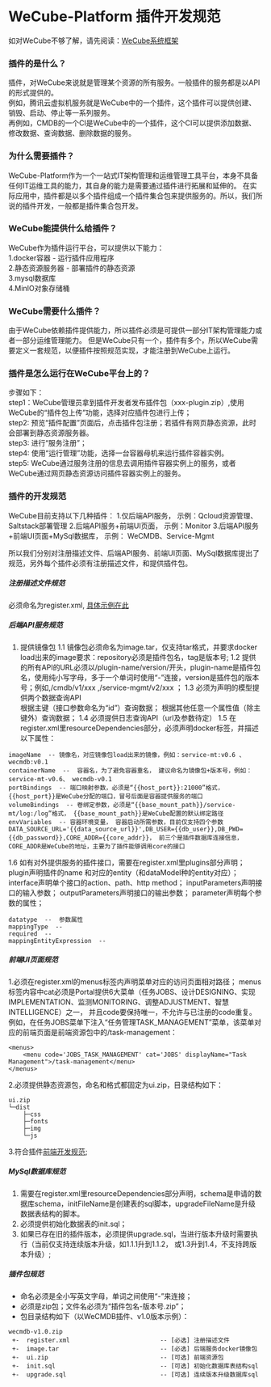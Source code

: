 # WeCube-Platform 插件开发规范

如对WeCube不够了解，请先阅读：[WeCube系统框架](https://blog.csdn.net/weixin_41547131/article/details/100620479)

### 插件的是什么？
插件，对WeCube来说就是管理某个资源的所有服务。一般插件的服务都是以API的形式提供的。     
例如，腾讯云虚拟机服务就是WeCube中的一个插件，这个插件可以提供创建、销毁、启动、停止等一系列服务。     
再例如，CMDB的一个CI是WeCube中的一个插件，这个CI可以提供添加数据、修改数据、查询数据、删除数据的服务。

### 为什么需要插件？
WeCube-Platform作为一个一站式IT架构管理和运维管理工具平台，本身不具备任何IT运维工具的能力，其自身的能力是需要通过插件进行拓展和延伸的。
在实际应用中，插件都是以多个插件组成一个插件集合包来提供服务的。所以，我们所说的插件开发，一般都是插件集合包开发。

### WeCube能提供什么给插件？
WeCube作为插件运行平台，可以提供以下能力：  
1.docker容器 - 运行插件应用程序  
2.静态资源服务器 - 部署插件的静态资源  
3.mysql数据库  
4.MinIO对象存储桶  

### WeCube需要什么插件？
由于WeCube依赖插件提供能力，所以插件必须是可提供一部分IT架构管理能力或者一部分运维管理能力。
但是WeCube只有一个，插件有多个，所以WeCube需要定义一套规范，以便插件按照规范实现，才能注册到WeCube上运行。

### 插件是怎么运行在WeCube平台上的？  
步骤如下：  
step1：WeCube管理员拿到插件开发者发布插件包（xxx-plugin.zip）,使用WeCube的“插件包上传”功能，选择对应插件包进行上传；  
step2: 预览“插件配置”页面后，点击插件包注册；若插件有网页静态资源，此时会部署到静态资源服务器。  
step3: 进行“服务注册”；  
step4: 使用“运行管理”功能，选择一台容器母机来运行插件容器实例。  
step5: WeCube通过服务注册的信息去调用插件容器实例上的服务，或者WeCube通过网页静态资源访问插件容器实例上的服务。

### 插件的开发规范 
WeCube目前支持以下几种插件：
1.仅后端API服务， 示例：Qcloud资源管理、Saltstack部署管理
2.后端API服务+前端UI页面， 示例：Monitor
3.后端API服务+前端UI页面+MySql数据库， 示例： WeCMDB、Service-Mgmt

所以我们分别对注册描述文件、后端API服务、前端UI页面、MySql数据库提出了规范，另外每个插件必须有注册描述文件，和提供插件包。

##### 注册描述文件规范
必须命名为register.xml, [具体示例在此](https://github.com/WeBankPartners/wecube-platform/blob/dev/wecube-wiki/docs/developer/wecube_developer_package_XML_guide.md)


##### 后端API服务规范
1. 提供镜像包
1.1 镜像包必须命名为image.tar，仅支持tar格式，并要求docker load出来的image要求：repository必须是插件包名，tag是版本号;
1.2 提供的所有API的URL必须以/plugin-name/version/开头，plugin-name是插件包名，使用纯小写字母，多于一个单词时使用“-”连接，version是插件包的版本号；例如,/cmdb/v1/xxx ,/service-mgmt/v2/xxx ；
1.3 必须为声明的模型提供两个数据查询API  
    根据主键（接口参数命名为“id”）查询数据；
    根据其他任意一个属性值（除主键外）查询数据；
1.4 必须提供日志查询API（url及参数待定）
1.5 在register.xml里resourceDependencies部分，必须声明docker标签，并描述以下属性：
```
imageName  -- 镜像名，对应镜像包load出来的镜像，例如：service-mt:v0.6 、wecmdb:v0.1
containerName  --  容器名，为了避免容器重名， 建议命名为镜像包+版本号，例如： service-mt-v0.6、 wecmdb-v0.1
portBindings  -- 端口映射参数，必须是“{{host_port}}:21000”格式，{{host_port}}是WeCube分配的端口，冒号后面是容器提供服务的端口
volumeBindings  -- 卷绑定参数，必须是“{{base_mount_path}}/service-mt/log:/log”格式， {{base_mount_path}}是WeCube配置的默认绑定路径
envVariables  -- 容器环境变量， 容器启动所需参数，目前仅支持四个参数DATA_SOURCE_URL='{{data_source_url}}',DB_USER={{db_user}},DB_PWD={{db_password}},CORE_ADDR={{core_addr}}， 前三个是插件数据库连接信息，CORE_ADDR是WeCube的地址，主要为了插件能够调用core的接口
```
1.6  如有对外提供服务的插件接口，需要在register.xml里plugins部分声明；
plugin声明插件的name 和对应的entity（和dataModel种的entity对应）；
interface声明单个接口的action、path、http method；
inputParameters声明接口的输入参数；
outputParameters声明接口的输出参数；
parameter声明每个参数的属性；
```
datatype  --  参数属性
mappingType  --  
required  --  
mappingEntityExpression  -- 
```

##### 前端UI页面规范
1.必须在register.xml的menus标签内声明菜单对应的访问页面相对路径；
 menus标签内容中cat必须是Portal提供6大菜单（任务JOBS、设计DESIGNING、实现IMPLEMENTATION、监测MONITORING、调整ADJUSTMENT、智慧INTELLIGENCE）之一， 并且code要保持唯一，不允许与已注册的code重复。
 例如，在任务JOBS菜单下注入“任务管理TASK_MANAGEMENT”菜单，该菜单对应的前端页面是前端资源包中的/task-management：
```
<menus>
    <menu code='JOBS_TASK_MANAGEMENT' cat='JOBS' displayName="Task Management">/task-management</menu>
</menus>
```
2.必须提供静态资源包，命名和格式都固定为ui.zip，目录结构如下：
```
ui.zip
└─dist
    ├─css
    ├─fonts
    ├─img
    └─js
```
3.符合插件[前端开发规范](
https://github.com/WeBankPartners/wecube-platform/blob/dev/wecube-wiki/docs/%E5%89%8D%E7%AB%AF%E6%8F%92%E4%BB%B6%E5%8C%96%E6%94%B9%E9%80%A0%E6%96%B9%E6%A1%88.md);

##### MySql数据库规范
1. 需要在register.xml里resourceDependencies部分声明，schema是申请的数据库schema，initFileName是创建表的sql脚本，upgradeFileName是升级数据表结构的脚本。
2. 必须提供初始化数据表的init.sql；
3. 如果已存在旧的插件版本，必须提供upgrade.sql，当进行版本升级时需要执行（当前仅支持连续版本升级，如1.1.1升到1.1.2， 或1.3升到1.4，不支持跨版本升级）;



##### 插件包规范
 - 命名必须是全小写英文字母，单词之间使用“-”来连接；
 - 必须是zip包；文件名必须为“插件包名-版本号.zip”；
 - 包目录结构如下（以WeCMDB插件、v1.0版本示例）：
```
wecmdb-v1.0.zip 
 +-  register.xml                         -- [必选] 注册描述文件
 +-  image.tar                            -- [必选] 后端服务docker镜像包
 +-  ui.zip                               -- [可选] 前端资源包
 +-  init.sql                             -- [可选] 初始化数据库表结构sql
 +-  upgrade.sql                          -- [可选] 连续版本升级数据库sql
```
